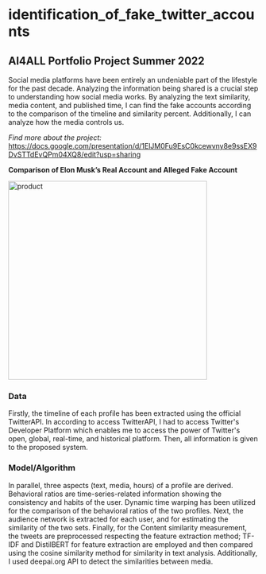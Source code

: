 # identification_of_fake_twitter_accounts
## AI4ALL Portfolio Project Summer 2022

Social media platforms have been entirely an undeniable part of the lifestyle for the past decade. Analyzing the information being shared is a crucial step to understanding how social media works. By analyzing the text similarity, media content, and published time, I can find the fake accounts according to the comparison of the timeline and similarity percent. Additionally, I can analyze how the media controls us.

*Find more about the project:* https://docs.google.com/presentation/d/1ElJM0Fu9EsC0kcewvny8e9ssEX9DvSTTdEvQPm04XQ8/edit?usp=sharing

**Comparison of Elon Musk’s Real Account and Alleged Fake Account**

<img width="400" alt="product" src="https://user-images.githubusercontent.com/60364755/197367113-62d7e899-997e-496f-96a5-212d548c6234.png">

### Data

Firstly, the timeline of each profile has been extracted using the official TwitterAPI. 
In according to access TwitterAPI, I had to access Twitter's Developer Platform which enables me to access the power of Twitter's open, global, real-time, and historical platform. Then, all information is given to the proposed system.

### Model/Algorithm 

In parallel, three aspects (text, media, hours) of a profile are derived. Behavioral ratios are time-series-related information showing the consistency and habits of the user. Dynamic time warping has been utilized for the comparison of the behavioral ratios of the two profiles. Next, the audience network is extracted for each user, and for estimating the similarity of the two sets. Finally, for the Content similarity measurement, the tweets are preprocessed respecting the feature extraction method; TF-IDF and DistilBERT for feature extraction are employed and then compared using the cosine similarity method for similarity in text analysis. Additionally, I used deepai.org API to detect the similarities between media.

